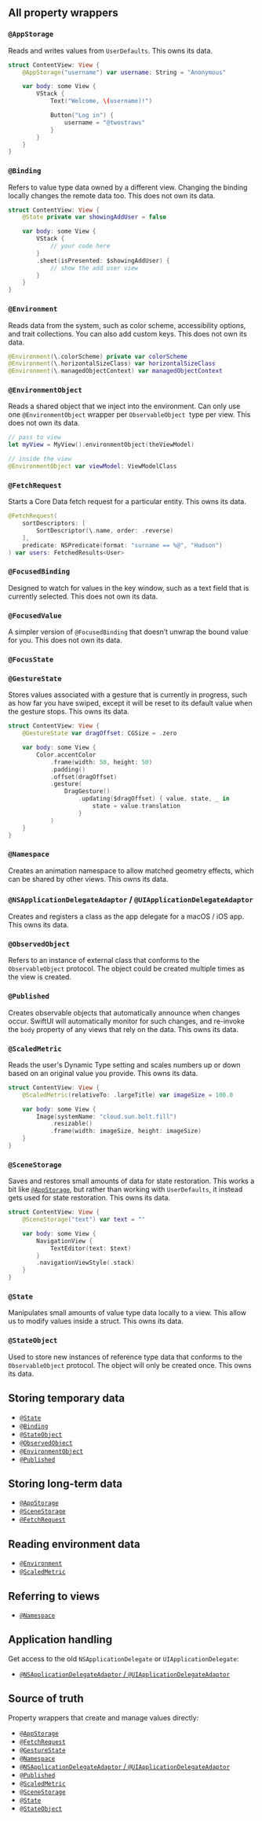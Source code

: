 ## All property wrappers

### `@AppStorage`

Reads and writes values from `UserDefaults`. This owns its data.

```swift
struct ContentView: View {
    @AppStorage("username") var username: String = "Anonymous"

    var body: some View {
        VStack {
            Text("Welcome, \(username)!")

            Button("Log in") {
                username = "@twostraws"
            }
        }
    }
}
```

### `@Binding`

Refers to value type data owned by a different view. Changing the binding locally changes the remote data too. This does not own its data.

```swift
struct ContentView: View {
    @State private var showingAddUser = false

    var body: some View {
        VStack {
            // your code here
        }
        .sheet(isPresented: $showingAddUser) {
            // show the add user view
        }
    }
}
```

### `@Environment`

Reads data from the system, such as color scheme, accessibility options, and trait collections. You can also add custom keys. This does not own its data.

```swift
@Environment(\.colorScheme) private var colorScheme
@Environment(\.horizontalSizeClass) var horizontalSizeClass
@Environment(\.managedObjectContext) var managedObjectContext
```

### `@EnvironmentObject`

Reads a shared object that we inject into the environment. Can only use one `@EnvironmentObject` wrapper per `ObservableObject`  type per view. This does not own its data.

```swift
// pass to view
let myView = MyView().environmentObject(theViewModel)

// inside the view
@EnvironmentObject var viewModel: ViewModelClass
```

### `@FetchRequest`

Starts a Core Data fetch request for a particular entity. This owns its data.

```swift
@FetchRequest(
    sortDescriptors: [
        SortDescriptor(\.name, order: .reverse)
    ],
    predicate: NSPredicate(format: "surname == %@", "Hudson")
) var users: FetchedResults<User>
```

### `@FocusedBinding`

Designed to watch for values in the key window, such as a text field that is currently selected. This does not own its data.

### `@FocusedValue`

A simpler version of `@FocusedBinding` that doesn’t unwrap the bound value for you. This does not own its data.

### `@FocusState`

### `@GestureState`

Stores values associated with a gesture that is currently in progress, such as how far you have swiped, except it will be reset to its default value when the gesture stops. This owns its data.

```swift
struct ContentView: View {
    @GestureState var dragOffset: CGSize = .zero

    var body: some View {
        Color.accentColor
            .frame(width: 50, height: 50)
            .padding()
            .offset(dragOffset)
            .gesture(
                DragGesture()
                    .updating($dragOffset) { value, state, _ in
                        state = value.translation
                    }
            )
    }
}
```

### `@Namespace`

Creates an animation namespace to allow matched geometry effects, which can be shared by other views. This owns its data.

### `@NSApplicationDelegateAdaptor` / `@UIApplicationDelegateAdaptor`

Creates and registers a class as the app delegate for a macOS / iOS app. This owns its data.

### `@ObservedObject`

Refers to an instance of external class that conforms to the `ObservableObject` protocol. The object could be created multiple times as the view is created.

### `@Published`

Creates observable objects that automatically announce when changes occur. SwiftUI will automatically monitor for such changes, and re-invoke the `body` property of any views that rely on the data. This owns its data.

### `@ScaledMetric`

Reads the user's Dynamic Type setting and scales numbers up or down based on an original value you provide. This owns its data.

```swift
struct ContentView: View {
    @ScaledMetric(relativeTo: .largeTitle) var imageSize = 100.0

    var body: some View {
        Image(systemName: "cloud.sun.bolt.fill")
            .resizable()
            .frame(width: imageSize, height: imageSize)
    }
}
```

### `@SceneStorage`

Saves and restores small amounts of data for state restoration. This works a bit like [`@AppStorage`](#AppStorage), but rather than working with `UserDefaults`, it instead gets used for state restoration. This owns its data.

```swift
struct ContentView: View {
    @SceneStorage("text") var text = ""

    var body: some View {
        NavigationView {
            TextEditor(text: $text)
        }
        .navigationViewStyle(.stack)
    }
}
```

### `@State`

Manipulates small amounts of value type data locally to a view. This allow us to modify values inside a struct. This owns its data.

### `@StateObject`

Used to store new instances of reference type data that conforms to the `ObservableObject` protocol. The object will only be created once. This owns its data.

## Storing temporary data

- [`@State`](#State)
- [`@Binding`](#Binding)
- [`@StateObject`](#StateObject)
- [`@ObservedObject`](#ObservedObject)
- [`@EnvironmentObject`](#EnvironmentObject)
- [`@Published`](#Published)

## Storing long-term data

- [`@AppStorage`](#AppStorage)
- [`@SceneStorage`](#SceneStorage)
- [`@FetchRequest`](#FetchRequest)

## Reading environment data

- [`@Environment`](#Environment)
- [`@ScaledMetric`](#ScaledMetric)

## Referring to views

- [`@Namespace`](#Namespace)

## Application handling

Get access to the old `NSApplicationDelegate` or `UIApplicationDelegate`:

- [`@NSApplicationDelegateAdaptor` / `@UIApplicationDelegateAdaptor`](#NSApplicationDelegateAdaptor%20UIApplicationDelegateAdaptor)

## Source of truth

Property wrappers that create and manage values directly:

- [`@AppStorage`](#AppStorage)
- [`@FetchRequest`](#FetchRequest)
- [`@GestureState`](#GestureState)
- [`@Namespace`](#Namespace)
- [`@NSApplicationDelegateAdaptor` / `@UIApplicationDelegateAdaptor`](#NSApplicationDelegateAdaptor%20UIApplicationDelegateAdaptor)
- [`@Published`](#Published)
- [`@ScaledMetric`](#ScaledMetric)
- [`@SceneStorage`](#SceneStorage)
- [`@State`](#State)
- [`@StateObject`](#StateObject)
